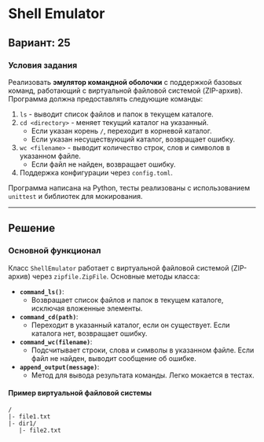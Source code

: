 # Shell Emulator

## Вариант: **25**

### Условия задания
Реализовать **эмулятор командной оболочки** с поддержкой базовых команд, работающий с виртуальной файловой системой (ZIP-архив). Программа должна предоставлять следующие команды:

1. `ls` - выводит список файлов и папок в текущем каталоге.
2. `cd <directory>` - меняет текущий каталог на указанный.
   - Если указан корень `/`, переходит в корневой каталог.
   - Если указан несуществующий каталог, возвращает ошибку.
3. `wc <filename>` - выводит количество строк, слов и символов в указанном файле.
   - Если файл не найден, возвращает ошибку.
4. Поддержка конфигурации через `config.toml`.

Программа написана на Python, тесты реализованы с использованием `unittest` и библиотек для мокирования.

---

## Решение

### Основной функционал
Класс `ShellEmulator` работает с виртуальной файловой системой (ZIP-архив) через `zipfile.ZipFile`. Основные методы класса:

- **`command_ls()`**:
  - Возвращает список файлов и папок в текущем каталоге, исключая вложенные элементы.
- **`command_cd(path)`**:
  - Переходит в указанный каталог, если он существует. Если каталога нет, возвращает ошибку.
- **`command_wc(filename)`**:
  - Подсчитывает строки, слова и символы в указанном файле. Если файл не найден, выводит сообщение об ошибке.
- **`append_output(message)`**:
  - Метод для вывода результата команды. Легко мокается в тестах.

#### Пример виртуальной файловой системы
```plaintext
/
|- file1.txt
|- dir1/
   |- file2.txt
